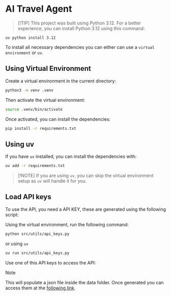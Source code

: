 # AI Travel Agent

> [!TIP] This project was built using Python 3.12. For a better experience, you can install Python 3.12 using this command:

```
uv python install 3.12
```

To install all necessary dependencies you can either can use a `virtual environment` or `uv`. 

## Using Virtual Environment
Create a virtual environment in the current directory:
```bash
python3 -m venv .venv
```

Then activate the virtual environment:
```bash
source .venv/bin/activate
```

Once activated, you can install the dependencies:
```bash
pip install -r requirements.txt
```
## Using uv
If you have `uv` installed, you can install the dependencies with:
```bash
uv add -r requirements.txt
```

>[!NOTE] If you are using `uv`, you can skip the virtual environment setup as `uv` will handle it for you.

## Load API keys
To use the API, you need a API KEY, these are generated using the following script:

Using the virtual environment, run the following command:
```bash
python src/utils/api_keys.py 
```

or using `uv`
```bash
uv run src/utils/api_keys.py 
```

Use one of this API keys to access the API:

> [!NOTE] 
> This will populate a json file inside the data folder. Once generated you can access them at the [following link](data/api_keys.json).






